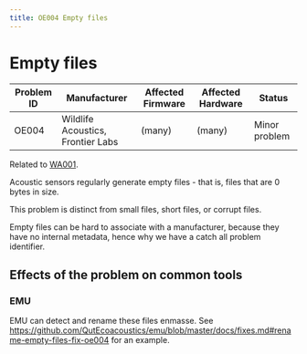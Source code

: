 ```yaml
---
title: OE004 Empty files
---
```

# Empty files

| Problem ID | Manufacturer                      | Affected Firmware | Affected Hardware | Status        |
| ---------- | --------------------------------- | ----------------- | ----------------- | ------------- |
| OE004      | Wildlife Acoustics, Frontier Labs | (many)            | (many)            | Minor problem |

Related to [WA001](../wildlife_acoustics/WA001.md).

Acoustic sensors regularly generate empty files - that is, files that are 0 bytes in size.

This problem is distinct from small files, short files, or corrupt files.

Empty files can be hard to associate with a manufacturer, because they
have no internal metadata, hence why we have a catch all problem
identifier.

## Effects of the problem on common tools

### EMU

EMU can detect and rename these files enmasse. See <https://github.com/QutEcoacoustics/emu/blob/master/docs/fixes.md#rename-empty-files-fix-oe004>
for an example.
